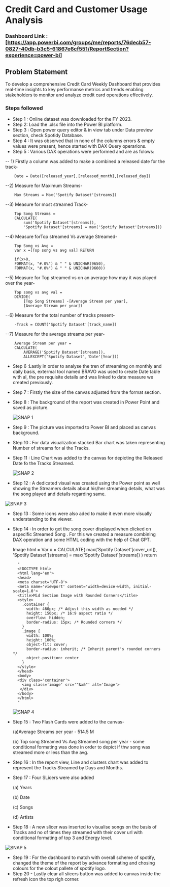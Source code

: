 
# Credit Card and Customer Usage Analysis 

### Dashboard Link :[https://app.powerbi.com/groups/me/reports/76decb57-0827-40db-b3c5-61867e6cf551/ReportSection?experience=power-bi]


## Problem Statement
To develop a comprehensive Credit Card Weekly Dashboard that provides real-time insights to key performanse metrics and trends enabling stakeholders to monitor and analyze credit card operations effectively.

### Steps followed 

- Step 1 : Online dataset was downloaded for the FY 2023.
- Step 2: Load the .xlsx file into the Power BI platform.
- Step 3 : Open power query editor & in view tab under Data preview section, check Spotidy Database.
- Step 4 : It was observed that in none of the columns errors & empty values were present, hence started with DAX Query operarions.
- Step 5 : Various DAX operations were performed and are as folows:

-- 1) Firstly a column was added to make a combined a released date for the track-

        Date = Date([released_year],[released_month],[released_day])

--2) Measure for Maximum Streams-

        Max Streams = Max('Spotify Dataset'[streams])

--3) Measure for most streamed Track-

        Top Song Streams = 
        CALCULATE(
            sum('Spotify Dataset'[streams]),
            'Spotify Dataset'[streams] = max('Spotify Dataset'[streams]))

--4) Measure forTop streamed Vs average Streamed-

        Top Song vs Avg = 
        var x =[Top song vs avg val] RETURN
        
        if(x>0,
        FORMAT(x, "#.0%") & " " & UNICHAR(9650),
        FORMAT(x, "#.0%") & " " & UNICHAR(9660))

--5) Measure for Top streamed vs on an average how may it was played over the year-

        Top song vs avg val = 
        DIVIDE(
            [Top Song Streams] -[Average Stream per year],
            [Average Stream per year])


--6) Measure for the total number of tracks present-

        -Track = COUNT('Spotify Dataset'[track_name])

--7) Measure for the average streams per year-

        Average Stream per year = 
        CALCULATE(
            AVERAGE('Spotify Dataset'[streams]),
            ALLEXCEPT('Spotify Dataset','Date'[Year]))
    
- Step 6 :Lastly in order to analyse the tren of streamimg on monthly and daily basis, extermal tool named BRAVO was used to create Date table with al, the pre requisite details and was linked to date measure we created previously.
- Step 7 : Firstly the size of the canvas adjusted from the format section.
- Step 8 : The background of the report was created in Power Point and saved as picture.
  
  ![SNAP 1](https://github.com/Shekhar2408/Credit-Card-Analysis/assets/167020556/535859ec-a216-45d2-baa1-74315db67072)
  
- Step 9 : The picture was imported to Power BI and placed as canvas background.
- Step 10 : For data visualization stacked Bar chart was taken representing Number of streams for al the Tracks.
- Step 11 : Line Chart was added to the canvas for depicting the Released Date fo the Tracks Streamed.

  ![SNAP 2](https://github.com/Shekhar2408/Spotify-Dashboard/assets/167020556/b9c50621-8ca7-4e52-96fa-9570c083a0ec)

- Step 12 : A dedicated visual was created using the Power point as well showing the Streamers details about his/her streaming details, what was the song played and details regarding same.

 ![SNAP 3](https://github.com/Shekhar2408/Spotify-Dashboard/assets/167020556/7cbbdb88-e66d-433a-bd8a-cbd53fc19ca0)

- Step 13 : Some icons were also aded to make it even more visually understanding to the viewer.
- Step 14 : In order to get the song cover displayed when clicked on aspecific Streamed Song .
      For this we created a measure combining DAX operation and some HTML coding with the help of Chat GPT.


   Image html = 
         Var x =
         CALCULATE(
             max('Spotify Dataset'[cover_url]),
             'Spotify Dataset'[streams] = max('Spotify Dataset'[streams])
             )
          return
        
        "
        <!DOCTYPE html>
        <html lang='en'>
        <head>
        <meta charset='UTF-8'>
        <meta name='viewport' content='width=device-width, initial-scale=1.0'>
        <title>Mid Section Image with Rounded Corners</title>
        <style>
          .container {
            width: 460px; /* Adjust this width as needed */
            height: 150px; /* 16:9 aspect ratio */
            overflow: hidden;
            border-radius: 15px; /* Rounded corners */
          }
          .image {
            width: 100%;
            height: 100%;
            object-fit: cover;
            border-radius: inherit; /* Inherit parent's rounded corners */
            object-position: center
          }
        </style>
        </head>
        <body>
        <div class='container'>
          <img class='image' src='"&x&"' alt='Image'>
         </div>
        </body>
        </html>
        "

  ![SNAP 4](https://github.com/Shekhar2408/Spotify-Dashboard/assets/167020556/31817a67-2649-4dae-9967-9d42e58becc4)
  
- Step 15 : Two Flash Cards were added to the canvas-

  (a)Average Streams per year - 514.5 M

  (b) Top song Streamed Vs Avg Streamed song per year - some conditional formating was done in order to depict if thw song was streamed more or less than the avg.

- Step 16 : In the report view, Line and clusters chart was added to represent the Tracks Streamed by Days and Months.
- Step 17 : Four SLicers were also added 

  (a) Years

  (b) Date
  
  (c) Songs
  
  (d) Artists
  
- Step 18 : A new slicer was inserted to visualise songs on the basis of Tracks and no of times they streamed with their cover url with conditional formating of top 3 and Energy level.
   
![SNAP 5](https://github.com/Shekhar2408/Spotify-Dashboard/assets/167020556/58ff33a1-0f51-4d94-920f-b51ea32df5f3)

- Step 19 : For the dashboard to match with overall scheme of spotify, changed the theme of the report by advance formating and chosing colours for the colout pallete of spotify logo.
- Step 20 - Lastly clear all slicers button was added to canvas inside the refresh icon the top righ corner.
  


